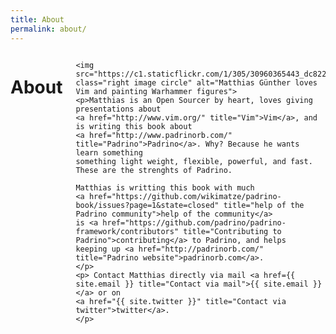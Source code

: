 ```yaml
---
title: About
permalink: about/
---
```

<div class="row">
  <div class="twelve columns">
    <h1>About</h1>

    <img src="https://c1.staticflickr.com/1/305/30960365443_dc82235ae2_q.jpg" class="right image circle" alt="Matthias Günther loves Vim and painting Warhammer figures">
    <p>Matthias is an Open Sourcer by heart, loves giving presentations about
    <a href="http://www.vim.org/" title="Vim">Vim</a>, and is writing this book about
    <a href="http://www.padrinorb.com/" title="Padrino">Padrino</a>. Why? Because he wants learn something
    something light weight, flexible, powerful, and fast.
    These are the strenghts of Padrino.

    Matthias is writting this book with much
    <a href="https://github.com/wikimatze/padrino-book/issues?page=1&state=closed" title="help of the Padrino community">help of the community</a>
    is <a href="https://github.com/padrino/padrino-framework/contributors" title="Contributing to Padrino">contributing</a> to Padrino, and helps
    keeping up <a href="http://padrinorb.com/" title="Padrino website">padrinorb.com</a>.
    </p>
    <p> Contact Matthias directly via mail <a href={{ site.email }} title="Contact via mail">{{ site.email }}</a> or on
    <a href="{{ site.twitter }}" title="Contact via twitter">twitter</a>.
    </p>
  </div>
</div>

